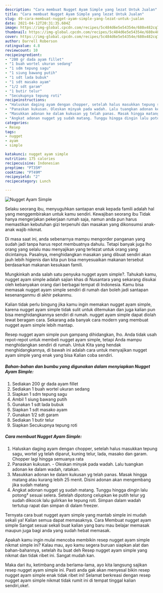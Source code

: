 ```yaml
---
description: "Cara membuat Nugget Ayam Simple yang lezat Untuk Jualan"
title: "Cara membuat Nugget Ayam Simple yang lezat Untuk Jualan"
slug: 49-cara-membuat-nugget-ayam-simple-yang-lezat-untuk-jualan
date: 2021-04-12T20:31:35.604Z
image: https://img-global.cpcdn.com/recipes/5c484d6e5e54354e/680x482cq70/nugget-ayam-simple-foto-resep-utama.jpg
thumbnail: https://img-global.cpcdn.com/recipes/5c484d6e5e54354e/680x482cq70/nugget-ayam-simple-foto-resep-utama.jpg
cover: https://img-global.cpcdn.com/recipes/5c484d6e5e54354e/680x482cq70/nugget-ayam-simple-foto-resep-utama.jpg
author: Darrell Roberson
ratingvalue: 4.8
reviewcount: 10
recipeingredient:
- "200 gr dada ayam fillet"
- "1 buah wortel ukuran sedang"
- "1 sdm tepung sagu"
- "1 siung bawang putih"
- "1 sdt lada bubuk"
- "1 sdt masako ayam"
- "1/2 sdt garam"
- "1 butir telur"
- "Secukupnya tepung roti"
recipeinstructions:
- "Haluskan daging ayam dengan chopper, setelah halus masukkan tepung sagu, wortel yg telah diparut, kuning telur, lada, masako dan garam. Chopper lagi hingga semuanya rata"
- "Panaskan kukusan. Oleskan minyak pada wadah. Lalu tuangkan adonan ke dalam wadah, ratakan."
- "Masukkan adonan ke dalam kukusan yg telah panas. Masak hingga matang atau kurang lebih 25 menit. Disini adonan akan mengembang jika sudah matang"
- "Angkat adonan nugget yg sudah matang. Tunggu hingga dingin lalu potong² sesuai selera. Setelah dipotong celupkan ke putih telur yg sudah dikocok lalu gulirkan ke tepung roti. Simpan dalam wadah tertutup rapat dan simpan di dalam freezer."
categories:
- Resep
tags:
- nugget
- ayam
- simple

katakunci: nugget ayam simple 
nutrition: 175 calories
recipecuisine: Indonesian
preptime: "PT35M"
cooktime: "PT49M"
recipeyield: "2"
recipecategory: Lunch

---
```



![Nugget Ayam Simple](https://img-global.cpcdn.com/recipes/5c484d6e5e54354e/680x482cq70/nugget-ayam-simple-foto-resep-utama.jpg)

Selaku seorang ibu, menyuguhkan santapan enak kepada famili adalah hal yang menggembirakan untuk kamu sendiri. Kewajiban seorang ibu Tidak hanya mengerjakan pekerjaan rumah saja, namun anda pun harus memastikan kebutuhan gizi terpenuhi dan masakan yang dikonsumsi anak-anak wajib nikmat.

Di masa  saat ini, anda sebenarnya mampu mengorder panganan yang sudah jadi tanpa harus repot membuatnya dahulu. Tetapi banyak juga lho orang yang selalu mau menyajikan yang terlezat untuk orang yang dicintainya. Pasalnya, menghidangkan masakan yang dibuat sendiri akan jauh lebih higienis dan kita pun bisa menyesuaikan makanan tersebut berdasarkan makanan kesukaan famili. 



Mungkinkah anda salah satu penyuka nugget ayam simple?. Tahukah kamu, nugget ayam simple adalah sajian khas di Nusantara yang sekarang disukai oleh kebanyakan orang dari berbagai tempat di Indonesia. Kamu bisa memasak nugget ayam simple sendiri di rumah dan boleh jadi santapan kesenanganmu di akhir pekanmu.

Kalian tidak perlu bingung jika kamu ingin memakan nugget ayam simple, karena nugget ayam simple tidak sulit untuk ditemukan dan juga kalian pun bisa menghidangkannya sendiri di rumah. nugget ayam simple dapat diolah lewat beragam cara. Sekarang ada banyak cara modern yang membuat nugget ayam simple lebih mantap.

Resep nugget ayam simple pun gampang dihidangkan, lho. Anda tidak usah repot-repot untuk membeli nugget ayam simple, tetapi Anda mampu menghidangkan sendiri di rumah. Untuk Kita yang hendak menghidangkannya, di bawah ini adalah cara untuk menyajikan nugget ayam simple yang enak yang bisa Kalian coba sendiri.

<!--inarticleads1-->

##### Bahan-bahan dan bumbu yang digunakan dalam menyiapkan Nugget Ayam Simple:

1. Sediakan 200 gr dada ayam fillet
1. Sediakan 1 buah wortel ukuran sedang
1. Siapkan 1 sdm tepung sagu
1. Ambil 1 siung bawang putih
1. Gunakan 1 sdt lada bubuk
1. Siapkan 1 sdt masako ayam
1. Gunakan 1/2 sdt garam
1. Sediakan 1 butir telur
1. Siapkan Secukupnya tepung roti




<!--inarticleads2-->

##### Cara membuat Nugget Ayam Simple:

1. Haluskan daging ayam dengan chopper, setelah halus masukkan tepung sagu, wortel yg telah diparut, kuning telur, lada, masako dan garam. Chopper lagi hingga semuanya rata
1. Panaskan kukusan. - Oleskan minyak pada wadah. Lalu tuangkan adonan ke dalam wadah, ratakan.
1. Masukkan adonan ke dalam kukusan yg telah panas. Masak hingga matang atau kurang lebih 25 menit. Disini adonan akan mengembang jika sudah matang
1. Angkat adonan nugget yg sudah matang. Tunggu hingga dingin lalu potong² sesuai selera. Setelah dipotong celupkan ke putih telur yg sudah dikocok lalu gulirkan ke tepung roti. Simpan dalam wadah tertutup rapat dan simpan di dalam freezer.




Ternyata cara buat nugget ayam simple yang mantab simple ini mudah sekali ya! Kalian semua dapat memasaknya. Cara Membuat nugget ayam simple Sangat sesuai sekali buat kalian yang baru mau belajar memasak maupun juga bagi anda yang sudah hebat memasak.

Apakah kamu ingin mulai mencoba membikin resep nugget ayam simple nikmat simple ini? Kalau mau, ayo kamu segera buruan siapkan alat dan bahan-bahannya, setelah itu buat deh Resep nugget ayam simple yang nikmat dan tidak ribet ini. Sangat mudah kan. 

Maka dari itu, ketimbang anda berlama-lama, ayo kita langsung sajikan resep nugget ayam simple ini. Pasti anda gak akan menyesal bikin resep nugget ayam simple enak tidak ribet ini! Selamat berkreasi dengan resep nugget ayam simple nikmat tidak rumit ini di tempat tinggal kalian sendiri,oke!.

